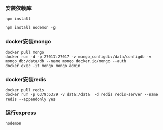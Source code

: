 ### 安装依赖库

```
npm install

npm install nodemon -g
```

### docker安装mongo

```
docker pull mongo
docker run -d -p 27017:27017 -v mongo_configdb:/data/configdb -v mongo_db:/data/db --name mongo docker.io/mongo --auth
docker exec -it mongo mongo admin
```

### docker安装redis

```
docker pull redis
docker run -p 6379:6379 -v data:/data  -d redis redis-server --name redis --appendonly yes
```

### 运行express

```
nodemon
```
